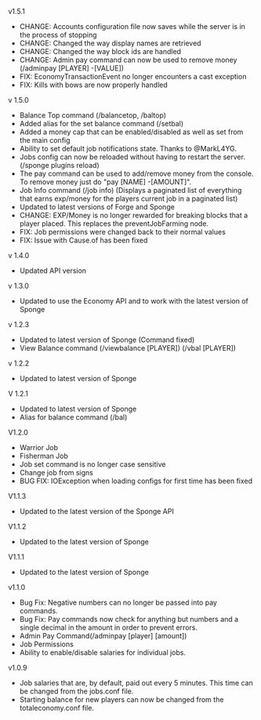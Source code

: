 v1.5.1

+ CHANGE: Accounts configuration file now saves while the server is in the process of stopping
+ CHANGE: Changed the way display names are retrieved
+ CHANGE: Changed the way block ids are handled
+ CHANGE: Admin pay command can now be used to remove money (/adminpay [PLAYER] -[VALUE])
+ FIX: EconomyTransactionEvent no longer encounters a cast exception
+ FIX: Kills with bows are now properly handled

v 1.5.0

+ Balance Top command (/balancetop, /baltop)
+ Added alias for the set balance command (/setbal)
+ Added a money cap that can be enabled/disabled as well as set from the main config
+ Ability to set default job notifications state. Thanks to @MarkL4YG.
+ Jobs config can now be reloaded without having to restart the server. (/sponge plugins reload)
+ The pay command can be used to add/remove money from the console. To remove money just do "pay [NAME] -[AMOUNT]".
+ Job Info command (/job info) (Displays a paginated list of everything that earns exp/money for the players current job in a paginated list)
+ Updated to latest versions of Forge and Sponge
+ CHANGE: EXP/Money is no longer rewarded for breaking blocks that a player placed. This replaces the preventJobFarming node.
+ FIX: Job permissions were changed back to their normal values
+ FIX: Issue with Cause.of has been fixed

v 1.4.0

+ Updated API version

v 1.3.0

+ Updated to use the Economy API and to work with the latest version of Sponge

v 1.2.3

+ Updated to latest version of Sponge (Command fixed)
+ View Balance command (/viewbalance [PLAYER]) (/vbal [PLAYER])

v 1.2.2

+ Updated to latest version of Sponge

V 1.2.1

+ Updated to latest version of Sponge
+ Alias for balance command (/bal)

V1.2.0

+ Warrior Job
+ Fisherman Job
+ Job set command is no longer case sensitive
+ Change job from signs
+ BUG FIX: IOException when loading configs for first time has been fixed

V1.1.3

+ Updated to the latest version of the Sponge API

V1.1.2

+ Updated to the latest version of Sponge

V1.1.1

+ Updated to the latest version of Sponge

v1.1.0

+ Bug Fix: Negative numbers can no longer be passed into pay commands.
+ Bug Fix: Pay commands now check for anything but numbers and a single decimal in the amount in order to prevent errors.
+ Admin Pay Command(/adminpay [player] [amount])
+ Job Permissions
+ Ability to enable/disable salaries for individual jobs.

v1.0.9

+ Job salaries that are, by default, paid out every 5 minutes. This time can be changed from the jobs.conf file.
+ Starting balance for new players can now be changed from the totaleconomy.conf file.
